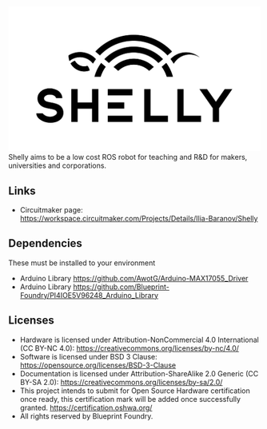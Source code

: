 ![Shelly](https://github.com/Blueprint-Foundry/Shelly/blob/main/Docs/shelly-logo-black.jpg)
Shelly aims to be a low cost ROS robot for teaching and R&amp;D for makers, universities and corporations.

## Links
* Circuitmaker page: https://workspace.circuitmaker.com/Projects/Details/Ilia-Baranov/Shelly

## Dependencies
These must be installed to your environment
* Arduino Library https://github.com/AwotG/Arduino-MAX17055_Driver
* Arduino Library https://github.com/Blueprint-Foundry/PI4IOE5V96248_Arduino_Library

## Licenses
* Hardware is licensed under Attribution-NonCommercial 4.0 International (CC BY-NC 4.0): https://creativecommons.org/licenses/by-nc/4.0/
* Software is licensed under BSD 3 Clause: https://opensource.org/licenses/BSD-3-Clause
* Documentation is licensed under Attribution-ShareAlike 2.0 Generic (CC BY-SA 2.0): https://creativecommons.org/licenses/by-sa/2.0/
* This project intends to submit for Open Source Hardware certification once ready, this certification mark will be added once successfully granted. https://certification.oshwa.org/
* All rights reserved by Blueprint Foundry. 
